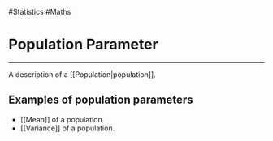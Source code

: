 #Statistics #Maths 

# Population Parameter
---
A description of a [[Population|population]].

## Examples of population parameters
- [[Mean]] of a population.
- [[Variance]] of a population.
